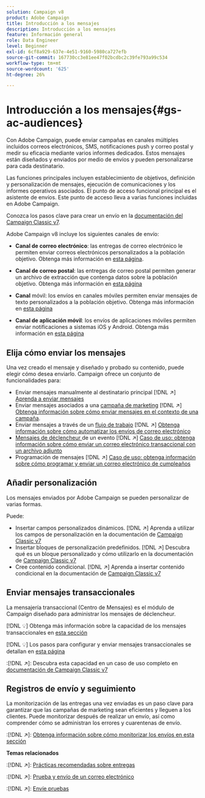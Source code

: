 ```yaml
---
solution: Campaign v8
product: Adobe Campaign
title: Introducción a los mensajes
description: Introducción a los mensajes
feature: Información general
role: Data Engineer
level: Beginner
exl-id: 6cf8a929-637e-4e51-9160-5980ca727efb
source-git-commit: 167730cc3e81ee47f02bcdbc2c39fe793a99c534
workflow-type: tm+mt
source-wordcount: '625'
ht-degree: 26%

---
```


# Introducción a los mensajes{#gs-ac-audiences}

Con Adobe Campaign, puede enviar campañas en canales múltiples incluidos correos electrónicos, SMS, notificaciones push y correo postal y medir su eficacia mediante varios informes dedicados. Estos mensajes están diseñados y enviados por medio de envíos y pueden personalizarse para cada destinatario.

Las funciones principales incluyen establecimiento de objetivos, definición y personalización de mensajes, ejecución de comunicaciones y los informes operativos asociados. El punto de acceso funcional principal es el asistente de envíos. Este punto de acceso lleva a varias funciones incluidas en Adobe Campaign.

Conozca los pasos clave para crear un envío en la [documentación del Campaign Classic v7](https://experienceleague.adobe.com/docs/campaign-classic/using/sending-messages/key-steps-when-creating-a-delivery/steps-about-delivery-creation-steps.html).

Adobe Campaign v8 incluye los siguientes canales de envío:

* **Canal de correo electrónico**: las entregas de correo electrónico le permiten enviar correos electrónicos personalizados a la población objetivo. Obtenga más información en [esta página](../send/email.md).

* **Canal de correo postal**: las entregas de correo postal permiten generar un archivo de extracción que contenga datos sobre la población objetivo.  Obtenga más información en [esta página](../send/direct-mail.md)

* **Canal** móvil: los envíos en canales móviles permiten enviar mensajes de texto personalizados a la población objetivo.  Obtenga más información en [esta página](../send/sms.md)

* **Canal de aplicación móvil**: los envíos de aplicaciones móviles permiten enviar notificaciones a sistemas iOS y Android.  Obtenga más información en [esta página](../send/push.md)

<!--
* **LINE channel**: LINE deliveries let you send messages on LINE, an instant messaging application available on all smartphones. Learn more in [this page](../send/line.md)
-->

## Elija cómo enviar los mensajes

Una vez creado el mensaje y diseñado y probado su contenido, puede elegir cómo desea enviarlo. Campaign ofrece un conjunto de funcionalidades para:

* Enviar mensajes manualmente al destinatario principal
   [!DNL :arrow_upper_right:] [Aprenda a enviar mensajes](https://experienceleague.adobe.com/docs/campaign-classic/using/sending-messages/sending-emails/sending-an-email/sending-messages.html)
* Enviar mensajes asociados a una [campaña de marketing](https://experienceleague.adobe.com/docs/campaign-classic/using/orchestrating-campaigns/orchestrate-campaigns/setting-up-marketing-campaigns.html)
   [!DNL :arrow_upper_right:] [Obtenga información sobre cómo enviar mensajes en el contexto de una campaña](https://experienceleague.adobe.com/docs/campaign-classic/using/orchestrating-campaigns/orchestrate-campaigns/marketing-campaign-deliveries.html).
* Enviar mensajes a través de un [flujo de trabajo](https://experienceleague.adobe.com/docs/campaign-classic/using/automating-with-workflows/introduction/about-workflows.html)
   [!DNL :arrow_upper_right:] [Obtenga información sobre cómo automatizar los envíos de correo electrónico](https://experienceleague.adobe.com/docs/campaign-classic/using/automating-with-workflows/action-activities/delivery.html)
* [Mensajes de déclencheur ](https://experienceleague.adobe.com/docs/campaign-classic/using/transactional-messaging/introduction/about-transactional-messaging.html) de un evento
   [!DNL :arrow_upper_right:] [Caso de uso: obtenga información sobre cómo enviar un correo electrónico transaccional con un archivo adjunto](https://experienceleague.adobe.com/docs/campaign-classic/using/transactional-messaging/use-case/transactional-email-with-attachments.html)
* Programación de mensajes
   [!DNL :arrow_upper_right:] [Caso de uso: obtenga información sobre cómo programar y enviar un correo electrónico de cumpleaños](https://experienceleague.adobe.com/docs/campaign-classic/using/automating-with-workflows/use-cases/deliveries/sending-a-birthday-email.html?)


## Añadir personalización

Los mensajes enviados por Adobe Campaign se pueden personalizar de varias formas.

Puede:

* Insertar campos personalizados dinámicos.
   [!DNL :arrow_upper_right:] Aprenda a utilizar los campos de personalización en la documentación de  [Campaign Classic v7](https://experienceleague.adobe.com/docs/campaign-classic/using/sending-messages/personalizing-deliveries/personalization-fields.html)
* Insertar bloques de personalización predefinidos.
   [!DNL :arrow_upper_right:] Descubra qué es un bloque personalizado y cómo utilizarlo en la documentación de  [Campaign Classic v7](https://experienceleague.adobe.com/docs/campaign-classic/using/sending-messages/personalizing-deliveries/personalization-blocks.html)
* Cree contenido condicional.
   [!DNL :arrow_upper_right:] Aprenda a insertar contenido condicional en la documentación de  [Campaign Classic v7](https://experienceleague.adobe.com/docs/campaign-classic/using/sending-messages/personalizing-deliveries/conditional-content.html)

## Enviar mensajes transaccionales

La mensajería transaccional (Centro de Mensajes) es el módulo de Campaign diseñado para administrar los mensajes de déclencheur.

[!DNL :bulb:] Obtenga más información sobre la capacidad de los mensajes transaccionales en  [esta sección](../dev/architecture.md#transac-msg-archi)

[!DNL :bulb:] Los pasos para configurar y enviar mensajes transaccionales se detallan en  [esta página](../send/transactional.md)

:[!DNL :arrow_upper_right:]: Descubra esta capacidad en un caso de uso completo en [documentación de Campaign Classic v7](https://experienceleague.adobe.com/docs/campaign-classic/using/transactional-messaging/use-case/transactional-email-with-attachments.html?lang=en#transactional-messaging)

## Registros de envío y seguimiento

La monitorización de las entregas una vez enviadas es un paso clave para garantizar que las campañas de marketing sean eficientes y lleguen a los clientes. Puede monitorizar después de realizar un envío, así como comprender cómo se administran los errores y cuarentenas de envío.

:[!DNL :arrow_upper_right:]: [Obtenga información sobre cómo monitorizar los envíos en esta sección](https://experienceleague.adobe.com/docs/campaign-classic/using/sending-messages/monitoring-deliveries/about-delivery-monitoring.html?lang=en#sending-messages)


**Temas relacionados**

:[!DNL :arrow_upper_right:]:  [Prácticas recomendadas sobre entregas](https://experienceleague.adobe.com/docs/campaign-classic/using/sending-messages/key-steps-when-creating-a-delivery/delivery-bestpractices/delivery-best-practices.html)

:[!DNL :arrow_upper_right:]:  [Prueba y envío de un correo electrónico](https://experienceleague.adobe.com/docs/campaign-classic/using/sending-messages/sending-emails/sending-an-email/sending-messages.html)

:[!DNL :arrow_upper_right:]:  [Envíe pruebas](https://experienceleague.adobe.com/docs/campaign-classic/using/sending-messages/key-steps-when-creating-a-delivery/steps-validating-the-delivery.html)

